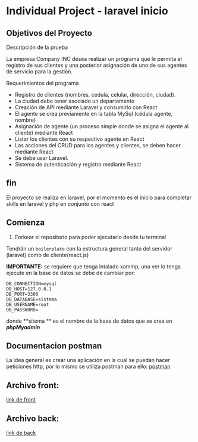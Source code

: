 # Individual Project - laravel inicio

## Objetivos del Proyecto

Descripción de la prueba

La empresa Company INC desea realizar un programa que le permita el registro de sus clientes y una posterior asignación de uno de sus agentes de servicio para la gestión.

Requerimientos del programa

- Registro de clientes (nombres, cedula, celular, dirección, ciudad).
- La ciudad debe tener asociado un departamento
- Creación de API mediante Laravel y consumirlo con React
- El agente se crea previamente en la tabla MySql (cédula agente, nombre)
- Asignación de agente (un proceso simple donde se asigna el agente al cliente) mediante React
- Listar los clientes con su respectivo agente en React
- Las acciones del CRUD para los agentes y clientes, se deben hacer mediante React
- Se debe usar Laravel.
- Sistema de autenticación y registro mediante React

## fin

El proyecto se realiza en laravel, por el momento es el inicio para completar skills en laravel y php en conjunto con react

## Comienza

1.  Forkear el repositorio para poder ejecutarlo desde tu terminal

Tendrán un `boilerplate` con la estructura general tanto del servidor (laravel) como de cliente(react.js)

**IMPORTANTE:** se requiere que tenga intalado xammp, una ver lo tenga ejecute en la base de datos se debe de cambiar por:

```
DB_CONNECTION=mysql
DB_HOST=127.0.0.1
DB_PORT=3306
DB_DATABASE=sistema
DB_USERNAME=root
DB_PASSWORD=
```

donde **sitema ** es el nombre de la base de datos que se crea en **_phpMyadmin_**

## Documentacion postman

La idea general es crear una aplicación en la cual se puedan hacer peticiones http, por lo mismo se utiliza postman para ello: [postman](https://documenter.getpostman.com/view/19592464/UzQpx83a)

## Archivo front:

[link de front](https://github.com/kenpulicorre/laravel_front)

## Archivo back:

[link de back](https://github.com/kenpulicorre/laravel_CRUD)
